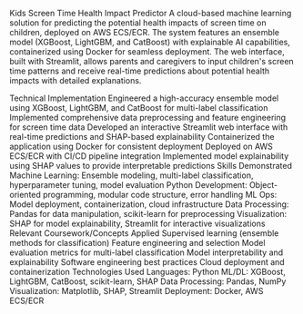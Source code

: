 Kids Screen Time Health Impact Predictor
A cloud-based machine learning solution for predicting the potential health impacts of screen time on children, deployed on AWS ECS/ECR. The system features an ensemble model (XGBoost, LightGBM, and CatBoost) with explainable AI capabilities, containerized using Docker for seamless deployment. The web interface, built with Streamlit, allows parents and caregivers to input children's screen time patterns and receive real-time predictions about potential health impacts with detailed explanations.

Technical Implementation
Engineered a high-accuracy ensemble model using XGBoost, LightGBM, and CatBoost for multi-label classification
Implemented comprehensive data preprocessing and feature engineering for screen time data
Developed an interactive Streamlit web interface with real-time predictions and SHAP-based explainability
Containerized the application using Docker for consistent deployment
Deployed on AWS ECS/ECR with CI/CD pipeline integration
Implemented model explainability using SHAP values to provide interpretable predictions
Skills Demonstrated
Machine Learning: Ensemble modeling, multi-label classification, hyperparameter tuning, model evaluation
Python Development: Object-oriented programming, modular code structure, error handling
ML Ops: Model deployment, containerization, cloud infrastructure
Data Processing: Pandas for data manipulation, scikit-learn for preprocessing
Visualization: SHAP for model explainability, Streamlit for interactive visualizations
Relevant Coursework/Concepts Applied
Supervised learning (ensemble methods for classification)
Feature engineering and selection
Model evaluation metrics for multi-label classification
Model interpretability and explainability
Software engineering best practices
Cloud deployment and containerization
Technologies Used
Languages: Python
ML/DL: XGBoost, LightGBM, CatBoost, scikit-learn, SHAP
Data Processing: Pandas, NumPy
Visualization: Matplotlib, SHAP, Streamlit
Deployment: Docker, AWS ECS/ECR
